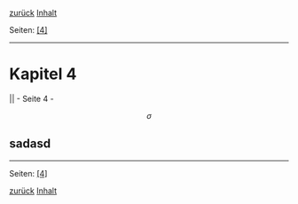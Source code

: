 <!-- page navigation -->
[zurück](../k03/k03.html)  [Inhalt](../inhalt.html)

Seiten: [[4]](#seite-4--)

* * * * *
<!-- end page navigation -->

Kapitel 4
=========

||  - Seite 4 -

$$
\sigma
$$


## sadasd

<!-- page navigation -->

* * * * *

Seiten: [[4]](#seite-4--)

[zurück](../k03/k03.html)  [Inhalt](../inhalt.html)
<!-- end page navigation -->